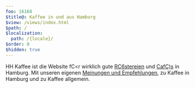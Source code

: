 ```yaml
---
foo: 16168
$title@: Kaffee in und aus Hamburg
$view: /views/index.html
$path: /
$localization:
  path: /{locale}/
$order: 0
$hidden: true
---
```

HH Kaffee ist die Website fC<r wirklich gute [RC6stereien]([url('/content/pages/roasters.md')]) und [CafC)s]([url('/content/pages/cafes.md')]) in Hamburg. Mit unseren eigenen [Meinungen und Empfehlungen]([url('/content/pages/posts.md')]), zu Kaffee in Hamburg und zu Kaffee allgemein.
